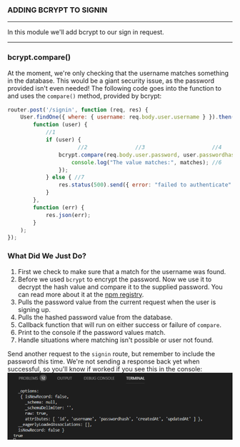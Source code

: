 
### ADDING BCRYPT TO SIGNIN
---
In this module we'll add bcrypt to our sign in request. 

<hr />

### bcrypt.compare()
At the moment, we're only checking that the username matches something in the database. This would be a giant security issue, as the password provided isn't even needed! The following code goes into the function to and uses the `compare()` method, provided by bcrypt: 

```js
router.post('/signin', function (req, res) {
	User.findOne({ where: { username: req.body.user.username } }).then(
		function (user) {
			//1
			if (user) {
				      //2				//3						//4			//5
				bcrypt.compare(req.body.user.password, user.passwordhash, function (err, matches) {
					console.log("The value matches:", matches); //6
				});
			} else { //7
				res.status(500).send({ error: "failed to authenticate" });
			}
		},
		function (err) {
			res.json(err);
		}
	);
});
```

### What Did We Just Do?
1. First we check to make sure that a match for the username was found.
2. Before we used `bcrypt` to encrypt the password. Now we use it to decrypt the hash value and compare it to the supplied password. You can read more about it at the [npm registry](https://www.npmjs.com/package/bcryptjs).
3. Pulls the password value from the current request when the user is signing up.
4. Pulls the hashed password value from the database. 
5. Callback function that will run on either success or failure of `compare`.
6. Print to the console if the password values match.
7. Handle situations where matching isn't possible or user not found.

Send another request to the `signin` route, but remember to include the password this time. We're not sending a response back yet when successful, so you'll know if worked if you see this in the console:
![Success](assets/step3successConsole.png)

